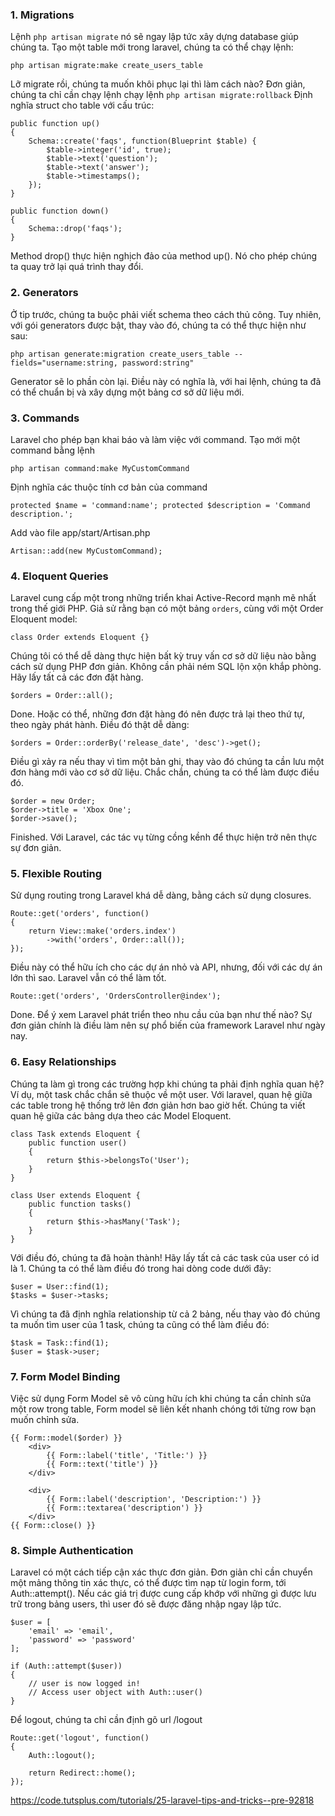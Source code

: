 ### 1. Migrations
Lệnh `php artisan migrate` nó sẽ ngay lập tức xây dựng database giúp chúng ta.
Tạo một table mới trong laravel, chúng ta có thể chạy lệnh: 
```
php artisan migrate:make create_users_table
```
Lỡ migrate rồi, chúng ta muốn khôi phục lại thì làm cách nào? Đơn giản, chúng ta chỉ cần chạy lệnh chạy lệnh `php artisan migrate:rollback`
Định nghĩa struct cho table với cấu trúc:
```
public function up()
{
    Schema::create('faqs', function(Blueprint $table) {
        $table->integer('id', true);
        $table->text('question');
        $table->text('answer');
        $table->timestamps();
    });
}
 
public function down()
{
    Schema::drop('faqs');
}
```
Method drop() thực hiện nghịch đảo của method up(). Nó cho phép chúng ta quay trở lại quá trình thay đổi.
### 2. Generators
Ở tip trước, chúng ta buộc phải viết schema theo cách thủ công. Tuy nhiên, với gói generators được bật, thay vào đó, chúng ta có thể thực hiện như sau:
```
php artisan generate:migration create_users_table --fields="username:string, password:string"
```
Generator sẽ lo phần còn lại. Điều này có nghĩa là, với hai lệnh, chúng ta đã có thể chuẩn bị và xây dựng một bảng cơ sở dữ liệu mới.
### 3. Commands
Laravel cho phép bạn khai báo và làm việc với command. Tạo mới một command bằng lệnh

`php artisan command:make MyCustomCommand`

Định nghĩa các thuộc tính cơ bản của command

`protected $name = 'command:name';
protected $description = 'Command description.';`

Add vào file app/start/Artisan.php

`Artisan::add(new MyCustomCommand);`
### 4. Eloquent Queries
Laravel cung cấp một trong những triển khai Active-Record mạnh mẽ nhất trong thế giới PHP. Giả sử rằng bạn có một bảng `orders`, cùng với một Order Eloquent model:
```
class Order extends Eloquent {}
```
Chúng tôi có thể dễ dàng thực hiện bất kỳ truy vấn cơ sở dữ liệu nào bằng cách sử dụng PHP đơn giản. Không cần phải ném SQL lộn xộn khắp phòng. Hãy lấy tất cả các đơn đặt hàng.
```
$orders = Order::all();
```
Done. Hoặc có thể, những đơn đặt hàng đó nên được trả lại theo thứ tự, theo ngày phát hành. Điều đó thật dễ dàng:
```
$orders = Order::orderBy('release_date', 'desc')->get();
```
Điều gì xảy ra nếu thay vì tìm một bản ghi, thay vào đó chúng ta cần lưu một đơn hàng mới vào cơ sở dữ liệu. Chắc chắn, chúng ta có thể làm được điều đó.
```
$order = new Order;
$order->title = 'Xbox One';
$order->save();
```
Finished. Với Laravel, các tác vụ từng cồng kềnh để thực hiện trở nên thực sự đơn giản.
### 5. Flexible Routing
Sử dụng routing trong Laravel  khá dễ dàng, bằng cách sử dụng closures.
```
Route::get('orders', function()
{
    return View::make('orders.index')
        ->with('orders', Order::all());
});
```
Điều này có thể hữu ích cho các dự án nhỏ và API, nhưng, đối với các dự án lớn thì sao. Laravel vẫn có thể làm tốt.
```
Route::get('orders', 'OrdersController@index');
```
Done. Để ý xem Laravel phát triển theo nhu cầu của bạn như thế nào? Sự đơn giản chính là điều làm nên sự phổ biến của framework Laravel như ngày nay.
### 6. Easy Relationships
Chúng ta làm gì trong các trường hợp khi chúng ta phải định nghĩa quan hệ? Ví dụ, một task chắc chắn sẽ thuộc về một user.
Với laravel, quan hệ giữa các table trong hệ thống trở lên đơn giản hơn bao giờ hết. Chúng ta viết quan hệ giữa các bảng dựa theo các Model Eloquent.
```
class Task extends Eloquent {
    public function user()
    {
        return $this->belongsTo('User');
    }
}
 
class User extends Eloquent {
    public function tasks()
    {
        return $this->hasMany('Task');
    }
}
```
Với điều đó, chúng ta đã hoàn thành! Hãy lấy tất cả các task của user có id là 1. Chúng ta có thể làm điều đó trong hai dòng code dưới đây:
```
$user = User::find(1);
$tasks = $user->tasks;
```
Vì chúng ta đã định nghĩa relationship từ cả 2 bảng, nếu thay vào đó chúng ta muốn tìm user của 1 task, chúng ta cũng có thể làm điều đó:
```
$task = Task::find(1);
$user = $task->user;
```
### 7.  Form Model Binding
Việc sử dụng Form Model sẽ vô cùng hữu ích khi chúng ta cần chỉnh sửa một row trong table, Form model sẽ liên kết nhanh chóng tới từng row bạn muốn chỉnh sửa.
```
{{ Form::model($order) }}
    <div>
        {{ Form::label('title', 'Title:') }}
        {{ Form::text('title') }}
    </div>
 
    <div>
        {{ Form::label('description', 'Description:') }}
        {{ Form::textarea('description') }}
    </div>
{{ Form::close() }}
```
### 8. Simple Authentication
Laravel có một cách tiếp cận xác thực đơn giản. Đơn giản chỉ cần chuyển một mảng thông tin xác thực, có thể được tìm nạp từ login form, tới Auth::attempt(). Nếu các giá trị được cung cấp khớp với những gì được lưu trữ trong bảng users, thì user đó sẽ được đăng nhập ngay lập tức.
```
$user = [
    'email' => 'email',
    'password' => 'password'
];
 
if (Auth::attempt($user))
{
    // user is now logged in!
    // Access user object with Auth::user()
}
```
Để logout, chúng ta chỉ cần định gõ url /logout
```
Route::get('logout', function()
{
    Auth::logout();
     
    return Redirect::home();
});
```
https://code.tutsplus.com/tutorials/25-laravel-tips-and-tricks--pre-92818
